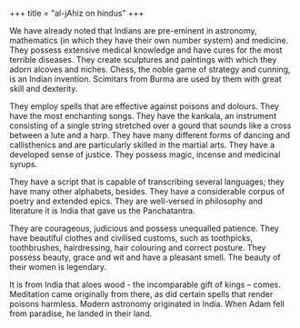 +++
title = "al-jAhiz on hindus"
+++

We have already noted that Indians are pre-eminent in astronomy, mathematics (in which they have their own number system) and medicine. They possess extensive medical knowledge and have cures for the most terrible diseases. They create sculptures and paintings with which they adorn alcoves and niches. Chess, the noble game of strategy and cunning, is an Indian invention. Scimitars from Burma are used by them with great skill and dexterity. 

They employ spells that are effective against poisons and dolours. They have the most enchanting songs. They have the kankala, an instrument consisting of a single string stretched over a gourd that sounds like a cross between a lute and a harp. They have many different forms of dancing and callisthenics and are particularly skilled in the martial arts. They have a developed sense of justice. They possess magic, incense and medicinal syrups. 

They have a script that is capable of transcribing several languages; they have many other alphabets, besides. They have a considerable corpus of poetry and extended epics. They are well-versed in philosophy and literature it is India that gave us the Panchatantra. 

They are courageous, judicious and possess unequalled patience. They have beautiful clothes and civilised customs, such as toothpicks, toothbrushes, hairdressing, hair colouring and correct posture. They possess beauty, grace and wit and have a pleasant smell. The beauty of their women is legendary. 

It is from India that aloes wood - the incomparable gift of kings – comes. Meditation came originally from there, as did certain spells that render poisons harmless. Modern astronomy originated in India. When Adam fell from paradise, he landed in their land.